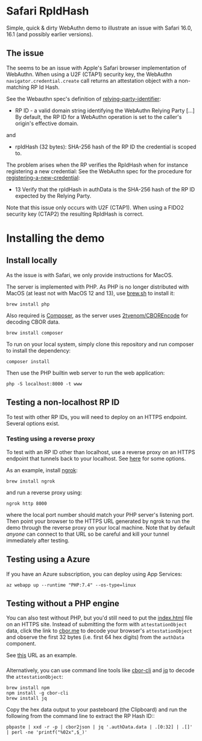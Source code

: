 # Safari RpIdHash

Simple, quick & dirty WebAuthn demo to illustrate an issue with Safari 16.0, 16.1 (and possibly earlier versions).

## The issue

The seems to be an issue with Apple's Safari browser implementation of WebAuthn.
When using a U2F (CTAP1) security key, the WebAuthn `navigator.credential.create` call returns an attestation object with a non-matching RP Id Hash.

See the Webauthn spec's definition of <a href="https://www.w3.org/TR/webauthn-2/#relying-party-identifier">relying-party-identifier</a>:

- RP ID - a valid domain string identifying the WebAuthn Relying Party [...]
By default, the RP ID for a WebAuthn operation is set to the caller's origin's effective domain.</em>

and

- rpIdHash (32 bytes): SHA-256 hash of the RP ID the credential is scoped to.

The problem arises when the RP verifies the RpIdHash when for instance registering a new credential:
See the WebAuthn spec for the procedure for <a href="https://www.w3.org/TR/webauthn-2/#sctn-registering-a-new-credential">registering-a-new-credential</a>:

- 13 Verify that the rpIdHash in authData is the SHA-256 hash of the RP ID expected by the Relying Party.

Note that this issue only occurs with U2F (CTAP1). When using a FIDO2 security key (CTAP2) the resulting RpIdHash is correct.

# Installing the demo

## Install locally

As the issue is with Safari, we only provide instructions for MacOS.

The server is implemented with PHP. As PHP is no longer distributed with MacOS (at least not with MacOS 12 and 13), use <a href="https://brew.sh">brew.sh</a> to install it:

    brew install php

Also required is <a href="https://getcomposer.org">Composer</a>, as the server uses <a href="https://github.com/2tvenom/CBOREncode">2tvenom/CBOREncode</a> for decoding CBOR data.

    brew install composer

To run on your local system, simply clone this repository and run composer to install the dependency:

    composer install

Then use the PHP builtin web server to run the web application:

    php -S localhost:8000 -t www

## Testing a non-localhost RP ID

To test with other RP IDs, you will need to deploy on an HTTPS endpoint.
Several options exist.

### Testing  using a reverse proxy

To test with an RP ID other than localhost, use a reverse proxy on an HTTPS endpoint that tunnels back to your localhost.
See <a href="https://github.com/anderspitman/awesome-tunneling">here</a> for some options.

As an example, install <a href="https://ngrok.com/">ngrok</a>:

    brew install ngrok

and run a reverse proxy using:

    ngrok http 8000

where the local port number should match your PHP server's listening port.
Then point your browser to the HTTPS URL generated by ngrok to run the demo through the reverse proxy on your local machine.
Note that by default *anyone* can connect to that URL so be careful and kill your tunnel immediately after testing.

## Testing using a Azure

If you have an Azure subscription, you can deploy using App Services:

    az webapp up --runtime "PHP:7.4" --os-type=linux

## Testing without a PHP engine

You can also test without PHP, but you'd still need to put the <a href="index.html">index.html</a> file on an HTTPS site.
Instead of submitting the form with `attestationObject` data, click the link to <a href="cbor.me">cbor.me</a> to decode your browser's `attestationObject` and observe the first 32 bytes (i.e. first 64 hex digits) from the `authData` component.

See <a href="https://cbor.me/?bytes=a363666d74646e6f6e656761747453746d74a068617574684461746158c449960de5880e8c687434170f6476605b8fe4aeb9a28632c7995cf3ba831d9763450000011c000000000000000000000000000000000040d2a024df249af06f9e5e1e297b02d3092a6ca38907389346a290eff38966ab31699a00613af0fbc78d927681dbd978daca242c69541c2c823507c18e3aa9eaffa50102032620012158202a8b5bfa47cdb5f4bfc0b164865a21f61080bf064c59dc205bfc56aa1bcd066222582066b947585458d39c2a918ca578ed33a8167504ce20438c007cbb61857290fa57">this</a> URL as an example.

###

Alternatively, you can use command line tools like <a href="https://www.npmjs.com/package/cbor-cli">cbor-cli</a> and <a href="https://stedolan.github.io/jq/">jq</a> to decode the `attestationObject`:

    brew install npm
    npm install -g cbor-cli
    brew install jq

Copy the hex data output to your pasteboard (the Clipboard) and run the following from the command line to extract the RP Hash ID::

    pbpaste | xxd -r -p | cbor2json | jq '.authData.data | .[0:32] | .[]' | perl -ne 'printf("%02x",$_)'

